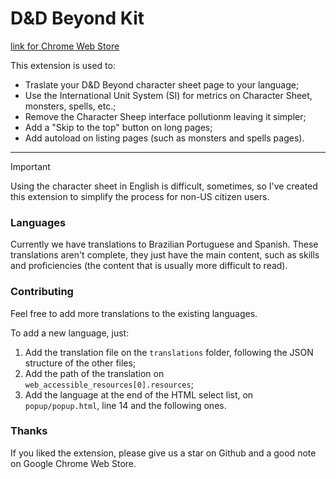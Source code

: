 # D&D Beyond Kit

[link for Chrome Web Store](https://chromewebstore.google.com/detail/dd-beyond-kit/gdpopbkamfkkenkillfnocgljokkcopg)

This extension is used to:
- Traslate your D&D Beyond character sheet page to your language;
- Use the International Unit System (SI) for metrics on Character Sheet, monsters, spells, etc.;
- Remove the Character Sheep interface pollutionm leaving it simpler;
- Add a "Skip to the top" button on long pages;
- Add autoload on listing pages (such as monsters and spells pages).

---

> [!IMPORTANT]
> Using the character sheet in English is difficult, sometimes, so I've created this extension to simplify the process for non-US citizen users.

### Languages

Currently we have translations to Brazilian Portuguese and Spanish. These translations aren't complete, they just have the main content, such as skills and proficiencies (the content that is usually more difficult to read).

### Contributing

Feel free to add more translations to the existing languages.

To add a new language, just:

1. Add the translation file on the `translations` folder, following the JSON structure of the other files;
2. Add the path of the translation on `web_accessible_resources[0].resources`;
3. Add the language at the end of the HTML select list, on `popup/popup.html`, line 14 and the following ones.

### Thanks

If you liked the extension, please give us a star on Github and a good note on Google Chrome Web Store.

